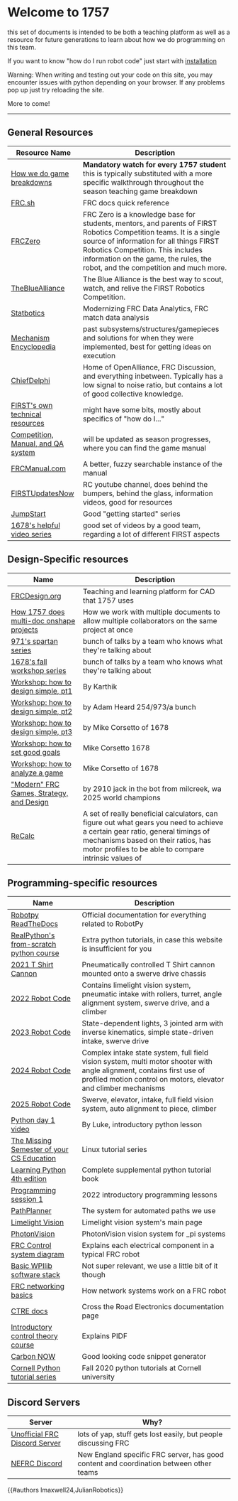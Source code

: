 # Welcome to 1757
this set of documents is intended to be both a teaching platform as well as a resource for future generations to learn about how we do programming on this team.

If you want to know "how do I run robot code" just start with [installation](./installation.md)

Warning: When writing and testing out your code on this site, you may encounter issues with python depending on your browser. If any problems pop up just try reloading the site.

More to come! 

---
## General Resources

| Resource Name                                                                                                         | Description                                                                                                                                                                                                                                                                          |
| --------------------------------------------------------------------------------------------------------------------- | ------------------------------------------------------------------------------------------------------------------------------------------------------------------------------------------------------------------------------------------------------------------------------------ |
| [How we do game breakdowns](https://www.youtube.com/watch?v=tNI6Lp_gveY)                                              | **Mandatory watch for every 1757 student** this is typically substituted with a more specific walkthrough throughout the season teaching game breakdown                                                                                                                              |
| [FRC.sh](https://frc.sh/)                                                                                             | FRC docs quick reference                                                                                                                                                                                                                                                             |
| [FRCZero](https://www.frczero.org/)                                                                                   | FRC Zero is a knowledge base for students, mentors, and parents of FIRST Robotics Competition teams. It is a single source of information for all things FIRST Robotics Competition. This includes information on the game, the rules, the robot, and the competition and much more. |
| [TheBlueAlliance](https://www.thebluealliance.com/)                                                                   | The Blue Alliance is the best way to scout, watch, and relive the FIRST Robotics Competition.                                                                                                                                                                                        |
| [Statbotics](https://statbotics.io)                                                                                   | Modernizing FRC Data Analytics, FRC match data analysis                                                                                                                                                                                                                              |
| [Mechanism Encyclopedia](https://www.projectb.net.au/resources/robot-mechanisms/)                                     | past subsystems/structures/gamepieces and solutions for when they were implemented, best for getting ideas on execution                                                                                                                                                              |
| [ChiefDelphi](https://www.chiefdelphi.com/)                                                                           | Home of OpenAlliance, FRC Discussion, and everything inbetween. Typically has a low signal to noise ratio, but contains a lot of good collective knowledge.                                                                                                                          |
| [FIRST's own technical resources](https://www.firstinspires.org/resource-library/frc/technical-resources)             | might have some bits, mostly about specifics of "how do I..."                                                                                                                                                                                                                        |
| [Competition, Manual, and QA system](https://www.firstinspires.org/resource-library/frc/competition-manual-qa-system) | will be updated as season progresses, where you can find the game manual                                                                                                                                                                                                             |
| [FRCManual.com](https://frcmanual.com)                                                                                | A better, fuzzy searchable instance of the manual                                                                                                                                                                                                                                    |
| [FIRSTUpdatesNow](https://www.youtube.com/@FirstUpdatesNow)                                                           | RC youtube channel, does behind the bumpers, behind the glass, information videos, good for resources                                                                                                                                                                                |
| [JumpStart](https://www.youtube.com/channel/UCGv4DAMJLes1UrqcJOZ9sFg)                                                 | Good "getting started" series                                                                                                                                                                                                                                                        |
| [1678's helpful video series](https://www.youtube.com/playlist?list=PLjV4LZ8zmdhcBB_GTszLCioL1bstG7rSB)               | good set of videos by a good team, regarding a lot of different FIRST aspects                                                                                                                                                                                                        |
## Design-Specific resources

| Name                                                                                                | Description                                                                                                                                                                                                                   |
| --------------------------------------------------------------------------------------------------- | ----------------------------------------------------------------------------------------------------------------------------------------------------------------------------------------------------------------------------- |
| [FRCDesign.org](https://frcdesign.org)                                                              | Teaching and learning platform for CAD that 1757 uses                                                                                                                                                                         |
| [How 1757 does multi-doc onshape projects](https://www.youtube.com/watch?v=ilz_nPLf86U)             | How we work with multiple documents to allow multiple collaborators on the same project at once                                                                                                                               |
| [971's spartan series](https://youtube.com/playlist?list=PLk1Mm-3aieXWa0eyDP1_MahuzqhVsDQXd)        | bunch of talks by a team who knows what they're talking about                                                                                                                                                                 |
| [1678's fall workshop series](https://youtube.com/playlist?list=PL6j32uphg3L_U2SboeuWyE4G1SqcDfFJJ) | bunch of talks by a team who knows what they're talking about                                                                                                                                                                 |
| [Workshop: how to design simple, pt1](https://youtu.be/Y9B0Khob0Xk)                                 | By Karthik                                                                                                                                                                                                                    |
| [Workshop: how to design simple, pt2](https://youtu.be/JyPHwNx_KXM)                                 | by Adam Heard 254/973/a bunch                                                                                                                                                                                                 |
| [Workshop: how to design simple, pt3](https://www.youtube.com/watch?v=j-wOaF65cTU)                  | by Mike Corsetto of 1678                                                                                                                                                                                                      |
| [Workshop: how to set good goals](https://www.youtube.com/watch?v=TyBWSDEIuXI)                      | Mike Corsetto 1678                                                                                                                                                                                                            |
| [Workshop: how to analyze a game](https://www.youtube.com/watch?v=T8jixiVZDhQ)                      | Mike Corsetto of 1678                                                                                                                                                                                                         |
| ["Modern" FRC Games, Strategy, and Design](https://www.youtube.com/watch?v=IDsPkpojPqQ)             | by 2910 jack in the bot from milcreek, wa<br>2025 world champions                                                                                                                                                             |
| [ReCalc](https://www.reca.lc/)                                                                      | A set of really beneficial calculators, can figure out what gears you need to achieve a certain gear ratio, general timings of mechanisms based on their ratios, has motor profiles to be able to compare intrinsic values of |
## Programming-specific resources

| Name                                                                                                                      | Description                                                                                                                                                                               |
| ------------------------------------------------------------------------------------------------------------------------- | ----------------------------------------------------------------------------------------------------------------------------------------------------------------------------------------- |
| [Robotpy ReadTheDocs](https://robotpy.readthedocs.io/en/stable/)                                                          | Official documentation for everything related to RobotPy                                                                                                                                  |
| [RealPython's from-scratch python course](https://realpython.com/python-basics/)                                          | Extra python tutorials, in case this website is insufficient for you                                                                                                                      |
| [2021 T Shirt Cannon](https://github.com/1757WestwoodRobotics/2021-TShirtCannon)                                          | Pneumatically controlled T Shirt cannon mounted onto a swerve drive chassis                                                                                                               |
| [2022 Robot Code](https://github.com/1757WestwoodRobotics/2022-RapidReact/)                                               | Contains limelight vision system, pneumatic intake with rollers, turret, angle alignment system, swerve drive, and a climber                                                              |
| [2023 Robot Code](https://github.com/1757WestwoodRobotics/2023-ChargedUp)                                                 | State-dependent lights, 3 jointed arm with inverse kinematics, simple state-driven intake, swerve drive                                                                                   |
| [2024 Robot Code](https://github.com/1757WestwoodRobotics/2024-Crescendo)                                                 | Complex intake state system, full field vision system, multi motor shooter with angle alignment, contains first use of profiled motion control on motors, elevator and climber mechanisms |
| [2025 Robot Code](https://github.com/1757WestwoodRobotics/2025-Reefscape)                                                 | Swerve, elevator, intake, full field vision system, auto alignment to piece, climber                                                                                                      |
| [Python day 1 video](https://youtu.be/mwcp9fiKrvQ)                                                                        | By Luke, introductory python lesson                                                                                                                                                       |
| [The Missing Semester of your CS Education](https://missing.csail.mit.edu/2020/)                                          | Linux tutorial series                                                                                                                                                                     |
| [Learning Python 4th edition](https://twitter.com/kirkdborne/status/1580756352666071040)                                  | Complete supplemental python tutorial book                                                                                                                                                |
| [Programming session 1](https://youtu.be/f5o68UAHzxk)                                                                     | 2022 introductory programming lessons                                                                                                                                                     |
| [PathPlanner](https://github.com/mjansen4857/pathplanner)                                                                 | The system for automated paths we use                                                                                                                                                     |
| [Limelight Vision](https://limelightvision.io/)                                                                           | Limelight vision system's main page                                                                                                                                                       |
| [PhotonVision](https://photonvision.org/)                                                                                 | PhotonVision vision system for \_pi systems                                                                                                                                               |
| [FRC Control system diagram](https://docs.wpilib.org/en/stable/_images/frc-control-system-layout-rev.svg)                 | Explains each electrical component in a typical FRC robot                                                                                                                                 |
| [Basic WPIlib software stack](https://docs.wpilib.org/en/stable/docs/controls-overviews/control-system-software.html)     | Not super relevant, we use a little bit of it though                                                                                                                                      |
| [FRC networking basics](https://docs.wpilib.org/en/stable/docs/networking/networking-introduction/networking-basics.html) | How network systems work on a FRC robot                                                                                                                                                   |
| [CTRE docs](https://api.ctr-electronics.com/phoenix6/release/python/autoapi/phoenix6/index.html)                          | Cross the Road Electronics documentation page                                                                                                                                             |
| [Introductory control theory course](https://blog.wesleyac.com/posts/intro-to-control-part-zero-whats-this)               | Explains PIDF                                                                                                                                                                             |
| [Carbon NOW](https://carbon.now.sh/)                                                                                      | Good looking code snippet generator                                                                                                                                                       |
| [Cornell Python tutorial series](https://vod.video.cornell.edu/channel/CS%2B1110%2BFall%2B2020/179890731)                 | Fall 2020 python tutorials at Cornell university                                                                                                                                          |

## Discord Servers
| Server                                                  | Why?                                                                                   |
| ------------------------------------------------------- | -------------------------------------------------------------------------------------- |
| [Unofficial FRC Discord Server](https://discord.gg/frc) | lots of yap, stuff gets lost easily, but people discussing FRC                         |
| [NEFRC Discord](https://discord.com/invite/rPHMh4G)     | New England specific FRC server, has good content and coordination between other teams |


{{#authors lmaxwell24,JulianRobotics}}